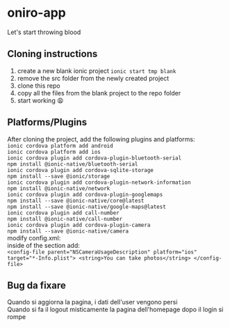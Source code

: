 # oniro-app
Let's start throwing blood


## Cloning instructions
1. create a new blank ionic project `ionic start tmp blank`
2. remove the src folder from the newly created project
3. clone this repo
4. copy all the files from the blank project to the repo folder
5. start working :weary:

## Platforms/Plugins
After cloning the project, add the following plugins and platforms:<br>
`ionic cordova platform add android`<br>
`ionic cordova platform add ios`<br>
`ionic cordova plugin add cordova-plugin-bluetooth-serial`<br>
`npm install @ionic-native/bluetooth-serial`<br>
`ionic cordova plugin add cordova-sqlite-storage`<br>
`npm install --save @ionic/storage`<br>
`ionic cordova plugin add cordova-plugin-network-information`<br>
`npm install @ionic-native/network`<br>
`ionic cordova plugin add cordova-plugin-googlemaps`<br>
`npm install --save @ionic-native/core@latest`<br>
`npm install --save @ionic-native/google-maps@latest`<br>
`ionic cordova plugin add call-number` <br>
`npm install @ionic-native/call-number` <br>
`ionic cordova plugin add cordova-plugin-camera` <br>
`npm install --save @ionic-native/camera` <br>
modify config.xml:<br>
inside of the <platform name='ios'> section add:<br>
`<config-file parent="NSCameraUsageDescription" platform="ios" target="*-Info.plist">
	<string>You can take photos</string>
</config-file>`

## Bug da fixare
Quando si aggiorna la pagina, i dati dell'user vengono persi<br>
Quando si fa il logout misticamente la pagina dell'homepage dopo il login si rompe

